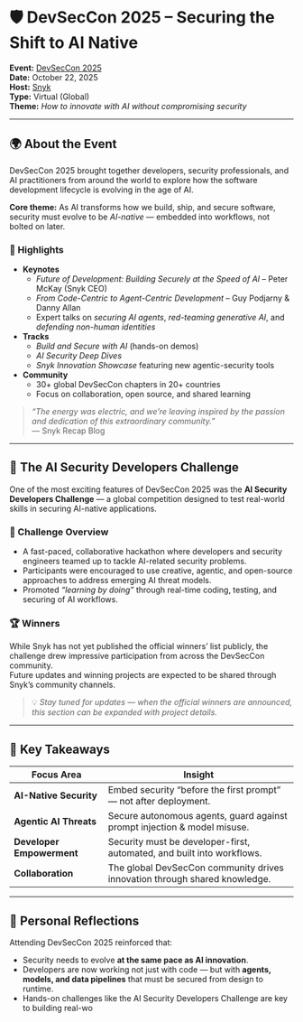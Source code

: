 # 🛡️ DevSecCon 2025 – Securing the Shift to AI Native

**Event:** [DevSecCon 2025](https://snyk.brandlive.com/DevSecCon25/en/home)  
**Date:** October 22, 2025  
**Host:** [Snyk](https://snyk.io)  
**Type:** Virtual (Global)  
**Theme:** *How to innovate with AI without compromising security*

---

## 🌍 About the Event

DevSecCon 2025 brought together developers, security professionals, and AI practitioners from around the world to explore how the software development lifecycle is evolving in the age of AI.

**Core theme:** As AI transforms how we build, ship, and secure software, security must evolve to be *AI-native* — embedded into workflows, not bolted on later.

### 🔑 Highlights
- **Keynotes**
  - *Future of Development: Building Securely at the Speed of AI* – Peter McKay (Snyk CEO)
  - *From Code-Centric to Agent-Centric Development* – Guy Podjarny & Danny Allan
  - Expert talks on *securing AI agents*, *red-teaming generative AI*, and *defending non-human identities*
- **Tracks**
  - *Build and Secure with AI* (hands-on demos)
  - *AI Security Deep Dives*
  - *Snyk Innovation Showcase* featuring new agentic-security tools
- **Community**
  - 30+ global DevSecCon chapters in 20+ countries
  - Focus on collaboration, open source, and shared learning

> *“The energy was electric, and we’re leaving inspired by the passion and dedication of this extraordinary community.”*  
> — Snyk Recap Blog

---

## 🤖 The AI Security Developers Challenge

One of the most exciting features of DevSecCon 2025 was the **AI Security Developers Challenge** — a global competition designed to test real-world skills in securing AI-native applications.

### 🧠 Challenge Overview
- A fast-paced, collaborative hackathon where developers and security engineers teamed up to tackle AI-related security problems.
- Participants were encouraged to use creative, agentic, and open-source approaches to address emerging AI threat models.
- Promoted *“learning by doing”* through real-time coding, testing, and securing of AI workflows.

### 🏆 Winners
While Snyk has not yet published the official winners’ list publicly, the challenge drew impressive participation from across the DevSecCon community.  
Future updates and winning projects are expected to be shared through Snyk’s community channels.

> 💡 *Stay tuned for updates — when the official winners are announced, this section can be expanded with project details.*

---

## 🔐 Key Takeaways

| Focus Area | Insight |
|-------------|----------|
| **AI-Native Security** | Embed security “before the first prompt” — not after deployment. |
| **Agentic AI Threats** | Secure autonomous agents, guard against prompt injection & model misuse. |
| **Developer Empowerment** | Security must be developer-first, automated, and built into workflows. |
| **Collaboration** | The global DevSecCon community drives innovation through shared knowledge. |

---

## 🧭 Personal Reflections

Attending DevSecCon 2025 reinforced that:

- Security needs to evolve **at the same pace as AI innovation**.  
- Developers are now working not just with code — but with **agents, models, and data pipelines** that must be secured from design to runtime.  
- Hands-on challenges like the AI Security Developers Challenge are key to building real-wo
